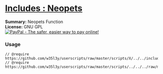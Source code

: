 
# [Includes : Neopets](.)

**Summary:** Neopets Function<br />
**License:** GNU GPL<br />
[![PayPal - The safer, easier way to pay online!](https://www.paypalobjects.com/en_US/i/btn/btn_donate_SM.gif "PayPal - The safer, easier way to pay online!")](http://goo.gl/Fv19S)
### Usage
```
// @require		https://github.com/w35l3y/userscripts/raw/master/scripts/X/../../includes/Includes_XPath/63808.user.js
// @require		https://github.com/w35l3y/userscripts/raw/master/scripts/../../../raw/master/includes/Includes_Neopets/63810.user.js
```

